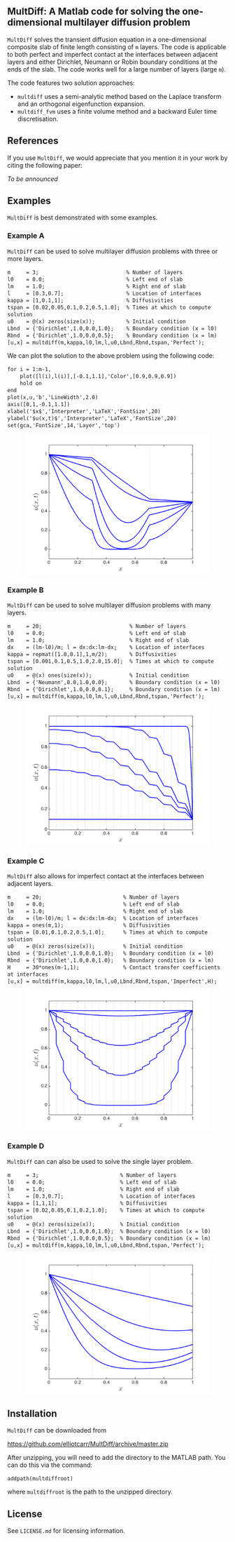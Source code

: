 ## MultDiff: A Matlab code for solving the one-dimensional multilayer diffusion problem

``MultDiff`` solves the transient diffusion equation in a one-dimensional composite slab of finite length consisting of `m` layers. The code is applicable to both perfect and imperfect contact at the interfaces between adjacent layers and either Dirichlet, Neumann or Robin boundary conditions at the ends of the slab. The code works well for a large number of layers (large `m`).

The code features two solution approaches:
 - ``multdiff`` uses a semi-analytic method based on the Laplace transform and an orthogonal eigenfunction expansion.
 - ``multdiff_fvm`` uses a finite volume method and a backward Euler time discretisation.

## References

If you use ``MultDiff``, we would appreciate that you mention it in your work by citing the following paper:

*To be announced*

<!--- Most approaches for this problem require the solution of a complex transcendental equation arising from the determinant of a `2m by 2m` matrix for the eigenvalues, which is difficult to solve for large `m`. Our approach is based on a semi-analytic method based on the Laplace transform and an orthogonal eigenfunction expansion involving eigenvalues that are obtained either explicitly or by solving simple transcendental equations. -->

## Examples

``MultDiff`` is best demonstrated with some examples.

### Example A

``MultDiff`` can be used to solve multilayer diffusion problems with three or more layers.

```
m     = 3;                            % Number of layers
l0    = 0.0;                          % Left end of slab
lm    = 1.0;                          % Right end of slab
l     = [0.3,0.7];                    % Location of interfaces
kappa = [1,0.1,1];                    % Diffusivities 
tspan = [0.02,0.05,0.1,0.2,0.5,1.0];  % Times at which to compute solution
u0    = @(x) zeros(size(x));          % Initial condition
Lbnd  = {'Dirichlet',1.0,0.0,1.0};    % Boundary condition (x = l0)
Rbnd  = {'Dirichlet',1.0,0.0,0.5};    % Boundary condition (x = lm)
[u,x] = multdiff(m,kappa,l0,lm,l,u0,Lbnd,Rbnd,tspan,'Perfect');
```

We can plot the solution to the above problem using the following code:

```
for i = 1:m-1, 
    plot([l(i),l(i)],[-0.1,1.1],'Color',[0.9,0.9,0.9])
    hold on
end
plot(x,u,'b','LineWidth',2.0)
axis([0,1,-0.1,1.1])
xlabel('$x$','Interpreter','LaTeX','FontSize',20)
ylabel('$u(x,t)$','Interpreter','LaTeX','FontSize',20)
set(gca,'FontSize',14,'Layer','top')
```

<figure><img src="https://github.com/elliotcarr/MultDiff/raw/master/figures/ExampleA.png"></figure>

### Example B

``MultDiff`` can be used to solve multilayer diffusion problems with many layers.

```
m     = 20;                            % Number of layers
l0    = 0.0;                           % Left end of slab
lm    = 1.0;                           % Right end of slab
dx    = (lm-l0)/m; l = dx:dx:lm-dx;    % Location of interfaces
kappa = repmat([1.0,0.1],1,m/2);       % Diffusivities 
tspan = [0.001,0.1,0.5,1.0,2.0,15.0];  % Times at which to compute solution
u0    = @(x) ones(size(x));            % Initial condition
Lbnd  = {'Neumann',0.0,1.0,0.0};       % Boundary condition (x = l0)
Rbnd  = {'Dirichlet',1.0,0.0,0.1};     % Boundary condition (x = lm)
[u,x] = multdiff(m,kappa,l0,lm,l,u0,Lbnd,Rbnd,tspan,'Perfect');
```

<figure><img src="https://github.com/elliotcarr/MultDiff/raw/master/figures/ExampleB.png"></figure>


### Example C

`MultDiff` also allows for imperfect contact at the interfaces between adjacent layers.

```
m     = 20;                          % Number of layers
l0    = 0.0;                         % Left end of slab
lm    = 1.0;                         % Right end of slab
dx    = (lm-l0)/m; l = dx:dx:lm-dx;  % Location of interfaces
kappa = ones(m,1);                   % Diffusivities 
tspan = [0.01,0.1,0.2,0.5,1.0];      % Times at which to compute solution
u0    = @(x) zeros(size(x));         % Initial condition
Lbnd  = {'Dirichlet',1.0,0.0,1.0};   % Boundary condition (x = l0)
Rbnd  = {'Dirichlet',1.0,0.0,1.0};   % Boundary condition (x = lm)
H     = 30*ones(m-1,1);              % Contact transfer coefficients at interfaces
[u,x] = multdiff(m,kappa,l0,lm,l,u0,Lbnd,Rbnd,tspan,'Imperfect',H);
```

<figure><img src="https://github.com/elliotcarr/MultDiff/raw/master/figures/ExampleC.png"></figure>

### Example D

`MultDiff` can can also be used to solve the single layer problem.

```
m     = 3;                          % Number of layers
l0    = 0.0;                        % Left end of slab
lm    = 1.0;                        % Right end of slab
l     = [0.3,0.7];                  % Location of interfaces
kappa = [1,1,1];                    % Diffusivities 
tspan = [0.02,0.05,0.1,0.2,1.0];    % Times at which to compute solution
u0    = @(x) zeros(size(x));        % Initial condition
Lbnd  = {'Dirichlet',1.0,0.0,1.0};  % Boundary condition (x = l0)
Rbnd  = {'Dirichlet',1.0,0.0,0.5};  % Boundary condition (x = lm)
[u,x] = multdiff(m,kappa,l0,lm,l,u0,Lbnd,Rbnd,tspan,'Perfect');
```

<figure><img src="https://github.com/elliotcarr/MultDiff/raw/master/figures/ExampleD.png"></figure>

## Installation

``MultDiff`` can be downloaded from

https://github.com/elliotcarr/MultDiff/archive/master.zip

After unzipping, you will need to add the directory to the MATLAB path. You can do
this via the command:
```
addpath(multdiffroot)
```
where `multdiffroot` is the path to the unzipped directory.

## License

See `LICENSE.md` for licensing information.

